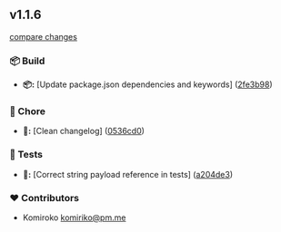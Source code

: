 
## v1.1.6

[compare changes](https://github.com/NowaraJS/typed-event-emitter/compare/v1.1.5...v1.1.6)

### 📦 Build

- **📦:** [Update package.json dependencies and keywords] ([2fe3b98](https://github.com/NowaraJS/typed-event-emitter/commit/2fe3b98))

### 🦉 Chore

- **🦉:** [Clean changelog] ([0536cd0](https://github.com/NowaraJS/typed-event-emitter/commit/0536cd0))

### 🧪 Tests

- **🧪:** [Correct string payload reference in tests] ([a204de3](https://github.com/NowaraJS/typed-event-emitter/commit/a204de3))

### ❤️ Contributors

- Komiroko <komiriko@pm.me>

